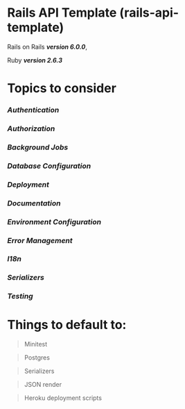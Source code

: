 # Rails API Template (rails-api-template)

Rails on Rails ***version 6.0.0***,

Ruby ***version 2.6.3***


# Topics to consider

### *Authentication*
### *Authorization*
### *Background Jobs*
### *Database Configuration*
### *Deployment*
### *Documentation*
### *Environment Configuration*
### *Error Management*
### *I18n*
### *Serializers*
### *Testing*


# Things to default to:

> Minitest

> Postgres

> Serializers

> JSON render

> Heroku deployment scripts